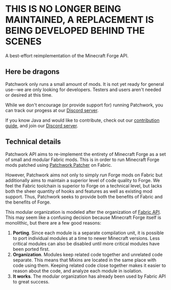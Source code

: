 # THIS IS NO LONGER BEING MAINTAINED, A REPLACEMENT IS BEING DEVELOPED BEHIND THE SCENES

A best-effort reimplementation of the Minecraft Forge API.

## Here be dragons
Patchwork only runs a small amount of mods. It is not yet ready for general use--we are only looking for developers. Testers and users aren't needed or desired at this time.

While we don't encourage (or provide support for) running Patchwork, you can track our progess at our [Discord server](https://discord.gg/YYZtNBG).

If you know Java and would like to contribute, check out our [contribution guide](CONTRIBUTING.md), and join our [Discord server](https://discord.gg/YYZtNBG).
## Technical details
Patchwork API aims to re-implement the entirety of Minecraft Forge as a set of small and modular Fabric mods. This is in order to run Minecraft Forge mods patched using [Patchwork Patcher](https://github.com/PatchworkMC/patchwork-patcher) on Fabric.

However, Patchwork aims not only to simply *run* Forge mods on Fabric but additionally aims to maintain a superior level of code quality to Forge. We feel the Fabric toolchain is superior to Forge on a technical level, but lacks both the sheer quantity of hooks and features as well as existing mod support. Thus, Patchwork seeks to provide both the benefits of Fabric and the benefits of Forge.

This modular organization is modeled after the organization of [Fabric API](https://github.com/FabricMC/fabric). This may seem like a confusing decision because Minecraft Forge itself is monolithic, but there are a few good reasons:

1. **Porting**. Since each module is a separate compilation unit, it is possible to port individual modules at a time to newer Minecraft versions. Less critical modules can also be disabled until more critical modules have been ported first.
2. **Organization**. Modules keep related code together and unrelated code separate. This means that Mixins are located in the same place with code using them. Keeping related code close together makes it easier to reason about the code, and analyze each module in isolation.
3. **It works**. The modular organization has already been used by Fabric API to great success.
